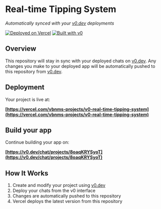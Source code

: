 # Real-time Tipping System

*Automatically synced with your [v0.dev](https://v0.dev) deployments*

[![Deployed on Vercel](https://img.shields.io/badge/Deployed%20on-Vercel-black?style=for-the-badge&logo=vercel)](https://vercel.com/vbnms-projects/v0-real-time-tipping-system)
[![Built with v0](https://img.shields.io/badge/Built%20with-v0.dev-black?style=for-the-badge)](https://v0.dev/chat/projects/8oaqKRYSyoT)

## Overview

This repository will stay in sync with your deployed chats on [v0.dev](https://v0.dev).
Any changes you make to your deployed app will be automatically pushed to this repository from [v0.dev](https://v0.dev).

## Deployment

Your project is live at:

**[https://vercel.com/vbnms-projects/v0-real-time-tipping-system](https://vercel.com/vbnms-projects/v0-real-time-tipping-system)**

## Build your app

Continue building your app on:

**[https://v0.dev/chat/projects/8oaqKRYSyoT](https://v0.dev/chat/projects/8oaqKRYSyoT)**

## How It Works

1. Create and modify your project using [v0.dev](https://v0.dev)
2. Deploy your chats from the v0 interface
3. Changes are automatically pushed to this repository
4. Vercel deploys the latest version from this repository
